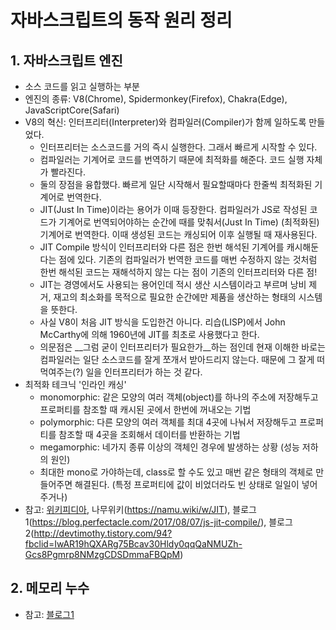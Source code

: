 # 자바스크립트의 동작 원리 정리

## 1. 자바스크립트 엔진
  - 소스 코드를 읽고 실행하는 부분
  - 엔진의 종류: V8(Chrome), Spidermonkey(Firefox), Chakra(Edge), JavaScriptCore(Safari)
  - V8의 혁신: 인터프리터(Interpreter)와 컴파일러(Compiler)가 함께 일하도록 만들었다.
    - 인터프리터는 소스코드를 거의 즉시 실행한다. 그래서 빠르게 시작할 수 있다.
    - 컴파일러는 기계어로 코드를 번역하기 때문에 최적화를 해준다. 코드 실행 자체가 빨라진다.
    - 둘의 장점을 융합했다. 빠르게 일단 시작해서 필요할때마다 한줄씩 최적화된 기계어로 번역한다. 
    - JIT(Just In Time)이라는 용어가 이때 등장한다. 컴파일러가 JS로 작성된 코드가 기계어로 번역되어야하는 순간에 때를 맞춰서(Just In Time) (최적화된)기계어로 번역한다. 이때 생성된 코드는 캐싱되어 이후 실행될 때 재사용된다. 
    - JIT Compile 방식이 인터프리터와 다른 점은 한번 해석된 기계어를 캐시해둔다는 점에 있다. 기존의 컴파일러가 번역한 코드를 매번 수정하지 않는 것처럼 한번 해석된 코드는 재해석하지 않는 다는 점이 기존의 인터프리터와 다른 점!
    - JIT는 경영에서도 사용되는 용어인데 적시 생산 시스템이라고 부르며 낭비 제거, 재고의 최소화를 목적으로 필요한 순간에만 제품을 생산하는 형태의 시스템을 뜻한다.
    - 사실 V8이 처음 JIT 방식을 도입한건 아니다. 리습(LISP)에서 John McCarthy에 의해 1960년에 JIT를 최초로 사용했다고 한다.
    - 의문점은 __그럼 굳이 인터프리터가 필요한가__하는 점인데 현재 이해한 바로는 컴파일러는 일단 소스코드를 잘게 쪼개서 받아드리지 않는다. 때문에 그 잘게 떠먹여주는(?) 일을 인터프리터가 하는 것 같다. 
  - 최적화 테크닉 '인라인 캐싱'
    - monomorphic: 같은 모양의 여러 객체(object)를 하나의 주소에 저장해두고 프로퍼티를 참조할 때 캐시된 곳에서 한번에 꺼내오는 기법
    - polymorphic: 다른 모양의 여러 객체를 최대 4곳에 나눠서 저장해두고 프로퍼티를 참조할 때 4곳을 조회해서 데이터를 반환하는 기법
    - megamorphic: 네가지 종류 이상의 객체인 경우에 발생하는 상황 (성능 저하의 원인)
    - 최대한 mono로 가야하는데, class로 할 수도 있고 매번 같은 형태의 객체로 만들어주면 해결된다. (특정 프로퍼티에 값이 비었더라도 빈 상태로 일일이 넣어주거나)
  - 참고: [위키피디아](https://ko.wikipedia.org/wiki/JIT_%EC%BB%B4%ED%8C%8C%EC%9D%BC), 나무위키(https://namu.wiki/w/JIT), 블로그1(https://blog.perfectacle.com/2017/08/07/js-jit-compile/), 블로그2(http://devtimothy.tistory.com/94?fbclid=IwAR19hQXARg75Bcav30Hldy0qqQaNMUZh-Gcs8Pgmrp8NMzgCDSDmmaFBQpM)


## 2. 메모리 누수
  - 참고: [블로그1](https://engineering.huiseoul.com/%EC%9E%90%EB%B0%94%EC%8A%A4%ED%81%AC%EB%A6%BD%ED%8A%B8%EB%8A%94-%EC%96%B4%EB%96%BB%EA%B2%8C-%EC%9E%91%EB%8F%99%ED%95%98%EB%8A%94%EA%B0%80-%EB%A9%94%EB%AA%A8%EB%A6%AC-%EA%B4%80%EB%A6%AC-4%EA%B0%80%EC%A7%80-%ED%9D%94%ED%95%9C-%EB%A9%94%EB%AA%A8%EB%A6%AC-%EB%88%84%EC%88%98-%EB%8C%80%EC%B2%98%EB%B2%95-5b0d217d788d)